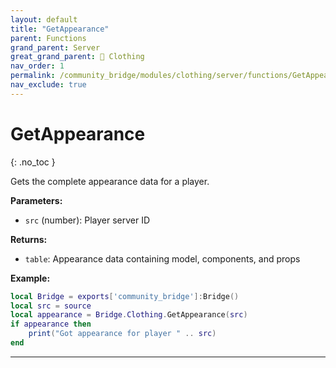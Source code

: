 ```yaml
---
layout: default
title: "GetAppearance"
parent: Functions
grand_parent: Server
great_grand_parent: 👔 Clothing
nav_order: 1
permalink: /community_bridge/modules/clothing/server/functions/GetAppearance/
nav_exclude: true
---
```


# GetAppearance
{: .no_toc }

Gets the complete appearance data for a player.

**Parameters:**
- `src` (number): Player server ID

**Returns:**
- `table`: Appearance data containing model, components, and props

**Example:**
```lua
local Bridge = exports['community_bridge']:Bridge()
local src = source
local appearance = Bridge.Clothing.GetAppearance(src)
if appearance then
    print("Got appearance for player " .. src)
end
```

---